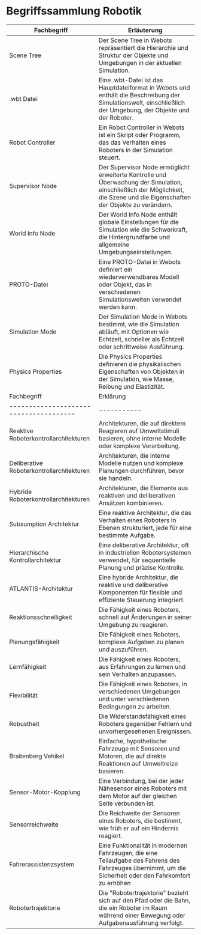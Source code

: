 # Begriffssammlung Robotik

| Fachbegriff        | Erläuterung |
|--------------------|-----------|
| Scene Tree         | Der Scene Tree in Webots repräsentiert die Hierarchie und Struktur der Objekte und Umgebungen in der aktuellen Simulation. |
| .wbt Datei         | Eine .wbt-Datei ist das Hauptdateiformat in Webots und enthält die Beschreibung der Simulationswelt, einschließlich der Umgebung, der Objekte und der Roboter. |
| Robot Controller   | Ein Robot Controller in Webots ist ein Skript oder Programm, das das Verhalten eines Roboters in der Simulation steuert. |
| Supervisor Node    | Der Supervisor Node ermöglicht erweiterte Kontrolle und Überwachung der Simulation, einschließlich der Möglichkeit, die Szene und die Eigenschaften der Objekte zu verändern. |
| World Info Node    | Der World Info Node enthält globale Einstellungen für die Simulation wie die Schwerkraft, die Hintergrundfarbe und allgemeine Umgebungseinstellungen. |
| PROTO-Datei        | Eine PROTO-Datei in Webots definiert ein wiederverwendbares Modell oder Objekt, das in verschiedenen Simulationswelten verwendet werden kann. |
| Simulation Mode    | Der Simulation Mode in Webots bestimmt, wie die Simulation abläuft, mit Optionen wie Echtzeit, schneller als Echtzeit oder schrittweise Ausführung. |
| Physics Properties | Die Physics Properties definieren die physikalischen Eigenschaften von Objekten in der Simulation, wie Masse, Reibung und Elastizität. |
| Fachbegriff                          | Erklärung |
|--------------------------------------|-----------|
| Reaktive Roboterkontrollarchitekturen | Architekturen, die auf direktem Reagieren auf Umweltstimuli basieren, ohne interne Modelle oder komplexe Verarbeitung. |
| Deliberative Roboterkontrollarchitekturen | Architekturen, die interne Modelle nutzen und komplexe Planungen durchführen, bevor sie handeln. |
| Hybride Roboterkontrollarchitekturen | Architekturen, die Elemente aus reaktiven und deliberativen Ansätzen kombinieren. |
| Subsumption Architektur | Eine reaktive Architektur, die das Verhalten eines Roboters in Ebenen strukturiert, jede für eine bestimmte Aufgabe. |
| Hierarchische Kontrollarchitektur | Eine deliberative Architektur, oft in industriellen Robotersystemen verwendet, für sequentielle Planung und präzise Kontrolle. |
| ATLANTIS-Architektur | Eine hybride Architektur, die reaktive und deliberative Komponenten für flexible und effiziente Steuerung integriert. |
| Reaktionsschnelligkeit | Die Fähigkeit eines Roboters, schnell auf Änderungen in seiner Umgebung zu reagieren. |
| Planungsfähigkeit | Die Fähigkeit eines Roboters, komplexe Aufgaben zu planen und auszuführen. |
| Lernfähigkeit | Die Fähigkeit eines Roboters, aus Erfahrungen zu lernen und sein Verhalten anzupassen. |
| Flexibilität | Die Fähigkeit eines Roboters, in verschiedenen Umgebungen und unter verschiedenen Bedingungen zu arbeiten. |
| Robustheit | Die Widerstandsfähigkeit eines Roboters gegenüber Fehlern und unvorhergesehenen Ereignissen. |
| Braitenberg Vehikel | Einfache, hypothetische Fahrzeuge mit Sensoren und Motoren, die auf direkte Reaktionen auf Umweltreize basieren. |
| Sensor-Motor-Kopplung | Eine Verbindung, bei der jeder Nähesensor eines Roboters mit dem Motor auf der gleichen Seite verbunden ist. |
| Sensorreichweite | Die Reichweite der Sensoren eines Roboters, die bestimmt, wie früh er auf ein Hindernis reagiert. |
| Fahrerassistenzsystem | Eine Funktionalität in modernen Fahrzeugen, die eine Teilaufgabe des Fahrens des Fahrzeuges übernimmt, um die Sicherheit oder den Fahrkomfort zu erhöhen |
| Robotertrajektorie | Die "Robotertrajektorie" bezieht sich auf den Pfad oder die Bahn, die ein Roboter im Raum während einer Bewegung oder Aufgabenausführung verfolgt. |

